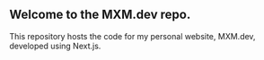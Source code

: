 ## Welcome to the MXM.dev repo.

This repository hosts the code for my personal website, MXM.dev, developed using Next.js.
